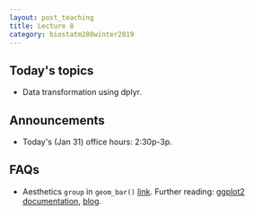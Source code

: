 ```yaml
---
layout: post_teaching
title: Lecture 8
category: biostatm280winter2019
---
```


## Today's topics

* Data transformation using dplyr.

## Announcements

* Today's (Jan 31) office hours: 2:30p-3p.

## FAQs

* Aesthetics `group` in `geom_bar()` [link](http://hua-zhou.github.io/teaching/biostatm280-2019winter/slides/06-ggplot2/ggplot2.html#bar-chart). Further reading: [ggplot2 documentation](https://ggplot2.tidyverse.org/reference/aes_group_order.html), [blog](https://www.gl-li.com/2017/08/13/ggplot2-group-overrides-default-grouping/).



